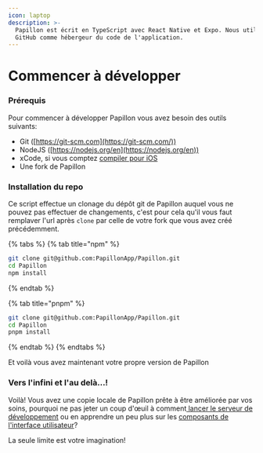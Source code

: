 ```yaml
---
icon: laptop
description: >-
  Papillon est écrit en TypeScript avec React Native et Expo. Nous utilisons
  GitHub comme hébergeur du code de l'application.
---
```


# Commencer à développer

### Prérequis

Pour commencer à développer Papillon vous avez besoin des outils suivants:

* Git ([https://git-scm.com](https://git-scm.com/))
* NodeJS ([https://nodejs.org/en](https://nodejs.org/en))
* xCode, si vous comptez [compiler pour iOS ](../compiler-papillon/pour-ios.md)
* Une fork de Papillon

### Installation du repo

Ce script effectue un clonage du dépôt git de Papillon auquel vous ne pouvez pas effectuer de changements, c'est pour cela qu'il vous faut remplaver l'url après `clone` par celle de votre fork que vous avez créé précédemment.

{% tabs %}
{% tab title="npm" %}
```sh
git clone git@github.com:PapillonApp/Papillon.git
cd Papillon
npm install
```
{% endtab %}

{% tab title="pnpm" %}
```sh
git clone git@github.com:PapillonApp/Papillon.git
cd Papillon
pnpm install
```
{% endtab %}
{% endtabs %}

Et voilà vous avez maintenant votre propre version de Papillon

### Vers l'infini et l'au delà...!

Voilà! Vous avez une copie locale de Papillon prête à être améliorée par vos soins, pourquoi ne pas jeter un coup d'œuil à comment[ lancer le serveur de développement](avec-expo.md) ou en apprendre un peu plus sur les [composants de l'interface utilisateur](broken-reference)?

La seule limite est votre imagination!
